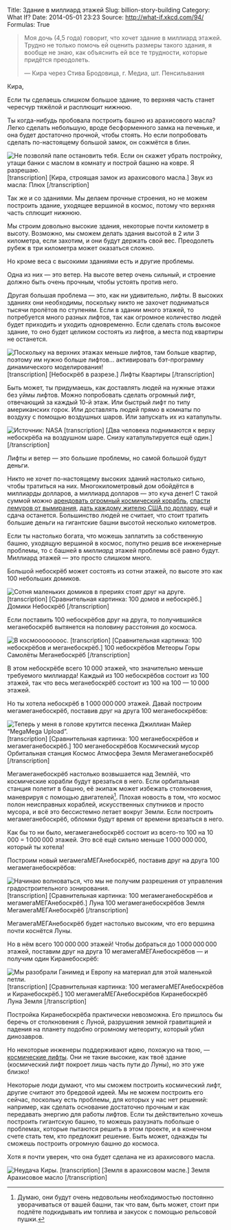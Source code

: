Title: Здание в миллиард этажей
Slug: billion-story-building
Category: What If?
Date: 2014-05-01 23:23
Source: http://what-if.xkcd.com/94/
Formulas: True

> Моя дочь (4,5 года) говорит, что хочет здание в миллиард этажей. Трудно не только помочь ей оценить размеры такого здания, я вообще не знаю, как объяснить ей все те трудности, которые придётся преодолеть.
>
> — Кира через Стива Бродовица, г. Медиа, шт. Пенсильвания

Кира,

Если ты сделаешь слишком большое здание, то верхняя часть станет чересчур тяжёлой и расплющит нижнюю.

Ты когда-нибудь пробовала построить башню из арахисового масла? Легко сделать небольшую, вроде бесформенного замка на печеньке, и она будет достаточно прочной, чтобы стоять. Но если попробовать сделать по-настоящему большой замок, он сожмётся в блин.

![Не позволяй папе остановить тебя. Если он скажет убрать постройку, утащи банки с маслом в комнату и построй башню на ковре. Я разрешаю.](/uploads/094-billion-story-building/billion_pb_ru.png)
[transcription]
[Кира, строящая замок из арахисового масла.]
Звук из масла: Плюх
[/transcription]

Так же и со зданиями. Мы делаем прочные строения, но не можем построить здание, уходящее вершиной в космос, потому что верхняя часть сплющит нижнюю.

Мы строим довольно высокие здания, некоторые почти километр в высоту. Возможно, мы сможем делать здания высотой в 2 или 3 километра, если захотим, и они будут держать свой вес. Преодолеть рубеж в три километра может оказаться сложно.

Но кроме веса с высокими зданиями есть и другие проблемы.

Одна из них — это ветер. На высоте ветер очень сильный, и строение должно быть очень прочным, чтобы устоять против него.

Другая большая проблема — это, как ни удивительно, лифты. В высоких зданиях они необходимы, поскольку никто не захочет подниматься тысячи пролётов по ступеням. Если в здании много этажей, то потребуется много разных лифтов, так как огромное количество людей будет приходить и уходить одновременно. Если сделать столь высокое здание, то оно будет целиком состоять из лифтов, а места под квартиры не останется.

![Поскольку на верхних этажах меньше лифтов, там больше квартир, поэтому им нужно больше лифтов… активировать бэт-программу динамического моделирования!](/uploads/094-billion-story-building/billion_elevators_ru.png)
[transcription]
[Небоскрёб в разрезе.]
Лифты
Квартиры
[/transcription]

Быть может, ты придумаешь, как доставлять людей на нужные этажи без уймы лифтов. Можно попробовать сделать огромный лифт, отвечающий за каждый 10-й этаж. Или быстрый лифт по типу американских горок. Или доставлять людей прямо в комнаты по воздуху с помощью воздушных шаров. Или запускать их из катапульты.

![Источник: NASA](/uploads/094-billion-story-building/billion_balloons.png)
[transcription]
[Два человека поднимаются к верху небоскрёба на воздушном шаре. Снизу катапультируется ещё один.]
[/transcription]

Лифты и ветер — это большие проблемы, но самой большой будут деньги.

Никто не хочет по-настоящему высоких зданий настолько сильно, чтобы тратиться на них. Многокилометровый дом обойдётся в миллиарды долларов, а миллиард долларов — это куча денег! С такой суммой можно [арендовать огромный космический корабль](http://www.spacex.com/about/capabilities), [спасти лемуров от вымирания](http://birdandmoon.tumblr.com/post/78504716512/this-weekend-i-found-myself-chatting-with-a-lemur), [дать каждому жителю США по доллару](http://xkcd.com/980/huge/#x=-7462&y=-6705&z=6), ещё и сдача останется. Большинство людей не считает, что стоит тратить большие деньги на гигантские башни высотой несколько километров.

Если ты настолько богата, что можешь заплатить за собственную башню, уходящую вершиной в космос, попутно решив все инженерные проблемы, то с башней в _миллиард_ этажей проблемы всё равно будут. Миллиард этажей — это просто слишком много.

Большой небоскрёб может состоять из сотни этажей, по высоте это как 100 небольших домиков.

![Сотня маленьких домиков в прериях стоят друг на друге.](/uploads/094-billion-story-building/billion_100_ru.png)
[transcription]
[Сравнительная картинка: 100 домов и небоскрёб.]
Домики
Небоскрёб
[/transcription]

Если поставить 100 небоскрёбов друг на друга, то получившийся меганебоскрёб вытянется на половину расстояния до космоса.

![В космоооооооос.](/uploads/094-billion-story-building/billion_100x100_ru.png)
[transcription]
[Сравнительная картинка: 100 небоскрёбов и меганебоскрёб.]
100 небоскрёбов
Метеоры
Горы
Самолёты
Меганебоскрёб
[/transcription]

В этом небоскрёбе всего 10&thinsp;000 этажей, что значительно меньше требуемого миллиарда! Каждый из 100 небоскрёбов состоит из 100 этажей, так что весь меганебоскрёб состоит из 100 на 100 — 10&thinsp;000 этажей.

Но ты хотела небоскрёб в 1&thinsp;000&thinsp;000&thinsp;000 этажей. Давай построим мегамеганебоскрёб, поставив друг на друга 100 меганебоскрёбов:

![Теперь у меня в голове крутится песенка Джиллиан Майер “MegaMega Upload”.](/uploads/094-billion-story-building/billion_100x100x100_ru.png)
[transcription]
[Сравнительная картинка: 100 меганебоскрёбов и мегамеганебоскрёб.]
100 меганебоскрёбов
Космический мусор
Орбитальная станция
Космос
Атмосфера
Земля
Мегамеганебоскрёб
[/transcription]

Мегамеганебоскрёб настолько возвышается над Землёй, что космические корабли будут врезаться в него. Если орбитальная станция полетит в башню, её экипаж может избежать столкновения, маневрируя с помощью двигателей[^1]. Плохая новость в том, что космос полон неисправных кораблей, искусственных спутников и просто мусора, и всё это бессистемно летает вокруг Земли. Если построить мегамеганебоскрёб, обломки будут время от времени врезаться в него.

[^1]: Думаю, они будут очень недовольны необходимостью постоянно уворачиваться от вашей башни, так что вам, быть может, стоит при подлёте подкидывать им топлива и закусок с помощью рельсовой пушки.

Как бы то ни было, мегамеганебоскрёб состоит из всего-то 100 на 10&thinsp;000 = 1&thinsp;000&thinsp;000 этажей. Это всё ещё сильно меньше 1&thinsp;000&thinsp;000&thinsp;000, который ты хотела!

Построим новый мегамегаМЕГАнебоскрёб, поставив друг на друга 100 мегамеганебоскрёбов:

![Начинаю волноваться, что мы не получим разрешения от управления градостроительного зонирования.](/uploads/094-billion-story-building/billion_100x100x100x100_ru.png)
[transcription]
[Сравнительная картинка: 100 мегамеганебоскрёбов и мегамегаМЕГАнебоскрёб.]
Луна
100 мегамеганебоскрёбов
Земля
МегамегаМЕГАнебоскрёб
[/transcription]

МегамегаМЕГАнебоскрёб будет настолько высоким, что его вершина почти коснётся Луны.

Но в нём всего 100&thinsp;000&thinsp;000 этажей! Чтобы добраться до 1&thinsp;000&thinsp;000&thinsp;000 этажей, поставим друг на друга 10 мегамегаМЕГАнебоскрёбов — и получим один Киранебоскрёб:

![Мы разобрали Ганимед и Европу на материал для этой маленькой петли.](/uploads/094-billion-story-building/billion_100x100x100x100x10_ru.png)
[transcription]
[Сравнительная картинка: 100 мегамегаМЕГАнебоскрёбов и Киранебоскрёб.]
100 мегамегаМЕГАнебоскрёбов
Киранебоскрёб
Луна
Земля
[/transcription]

Постройка Киранебоскрёба практически невозможна. Его пришлось бы беречь от столкновения с Луной, разрушения земной гравитацией и падения на планету подобно огромному метеориту, который убил динозавров.

Но некоторые инженеры поддерживают идею, похожую на твою, — [космические лифты](http://ru.wikipedia.org/wiki/Космический_лифт). Они не такие высокие, как твоё здание (космический лифт покроет лишь часть пути до Луны), но это уже близко!

Некоторые люди думают, что мы сможем построить космический лифт, другие считают это бредовой идеей. Мы не можем построить его сейчас, поскольку есть проблемы, для которых у нас нет решений: например, как сделать основание достаточно прочным и как передавать энергию для работы лифтов. Если ты действительно хочешь построить гигантскую башню, то можешь разузнать побольше о проблемах, которые пытаются решить в этом проекте, и в конечном счете стать тем, кто предложит решение. Быть может, однажды ты сможешь построить огромную башню до космоса.

Хотя я почти уверен, что она будет сделана не из арахисового масла.

![Неудача Киры.](/uploads/094-billion-story-building/billion_final_ru.png)
[transcription]
[Земля в арахисовом масле.]
Земля
Арахисовое масло
[/transcription]
